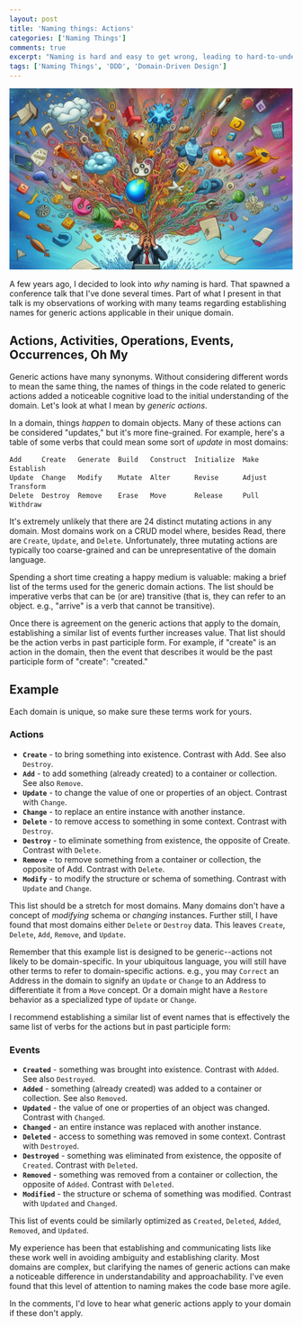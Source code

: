 ```yaml
---
layout: post
title: 'Naming things: Actions'
categories: ['Naming Things']
comments: true
excerpt: "Naming is hard and easy to get wrong, leading to hard-to-understand code. Getting agreement on generic action names can ... and make naming other things less paralyzing"
tags: ['Naming Things', 'DDD', 'Domain-Driven Design']
---
```

![Overwhelming Possibilities](../assets/overwhelming-possibilities.png)

A few years ago, I decided to look into _why_ naming is hard. That spawned a conference talk that I've done several times. Part of what I present in that talk is my observations of working with many teams regarding establishing names for generic actions applicable in their unique domain. 

## Actions, Activities, Operations, Events, Occurrences, Oh My

Generic actions have many synonyms. Without considering different words to mean the same thing, the names of things in the code related to generic actions added a noticeable cognitive load to the initial understanding of the domain. Let's look at what I mean by _generic actions_.

In a domain, things _happen_ to domain objects. Many of these actions can be considered "updates," but it's more fine-grained. For example, here's a table of some verbs that could mean some sort of _update_ in most domains:

```text
Add     Create   Generate  Build   Construct  Initialize  Make    Establish
Update  Change   Modify    Mutate  Alter      Revise      Adjust  Transform
Delete  Destroy  Remove    Erase   Move       Release     Pull    Withdraw
```

It's extremely unlikely that there are 24 distinct mutating actions in any domain. Most domains work on a CRUD model where, besides Read, there are `Create`, `Update`, and `Delete`. Unfortunately, three mutating actions are typically too coarse-grained and can be unrepresentative of the domain language.

Spending a short time creating a happy medium is valuable: making a brief list of the terms used for the generic domain actions. The list should be imperative verbs that can be (or are) transitive (that is, they can refer to an object. e.g., "arrive" is a verb that cannot be transitive).

Once there is agreement on the generic actions that apply to the domain, establishing a similar list of events further increases value. That list should be the action verbs in past participle form. For example, if "create" is an action in the domain, then the event that describes it would be the past participle form of "create": "created."

## Example

Each domain is unique, so make sure these terms work for yours.

### Actions

- **`Create`** - to bring something into existence. Contrast with Add. See also `Destroy`.
- **`Add`** - to add something (already created) to a container or collection. See also `Remove`.
- **`Update`** - to change the value of one or properties of an object. Contrast with `Change`.
- **`Change`** - to replace an entire instance with another instance. 
- **`Delete`** - to remove access to something in some context. Contrast with `Destroy`.
- **`Destroy`** - to eliminate something from existence, the opposite of Create. Contrast with `Delete`.
- **`Remove`** - to remove something from a container or collection, the opposite of Add. Contrast with `Delete`.
- **`Modify`** - to modify the structure or schema of something. Contrast with `Update` and `Change`.

This list should be a stretch for most domains. Many domains don't have a concept of _modifying_ schema or _changing_ instances. Further still, I have found that most domains either `Delete` or `Destroy` data. This leaves `Create`, `Delete`, `Add`, `Remove`, and `Update`.

Remember that this example list is designed to be generic--actions not likely to be domain-specific. In your ubiquitous language, you will still have other terms to refer to domain-specific actions. e.g., you may `Correct` an Address in the domain to signify an `Update` or `Change` to an Address to differentiate it from a `Move` concept. Or a domain might have a `Restore` behavior as a specialized type of `Update` or `Change`.

I recommend establishing a similar list of event names that is effectively the same list of verbs for the actions but in past participle form:

### Events

- **`Created`** - something was brought into existence. Contrast with `Added`. See also `Destroyed`.
- **`Added`** - something (already created) was added to a container or collection. See also `Removed`.
- **`Updated`** - the value of one or properties of an object was changed. Contrast with `Changed`.
- **`Changed`** - an entire instance was replaced with another instance. 
- **`Deleted`** - access to something was removed in some context. Contrast with `Destroyed`.
- **`Destroyed`** - something was eliminated from existence, the opposite of `Created`. Contrast with `Deleted`.
- **`Removed`** - something was removed from a container or collection, the opposite of `Added`. Contrast with `Deleted`.
- **`Modified`** - the structure or schema of something was modified. Contrast with `Updated` and `Changed`.

This list of events could be similarly optimized as `Created`, `Deleted`, `Added`, `Removed`, and `Updated`.

My experience has been that establishing and communicating lists like these work well in avoiding ambiguity and establishing clarity. Most domains are complex, but clarifying the names of generic actions can make a noticeable difference in understandability and approachability. I've even found that this level of attention to naming makes the code base more agile.

In the comments, I'd love to hear what generic actions apply to your domain if these don't apply.
